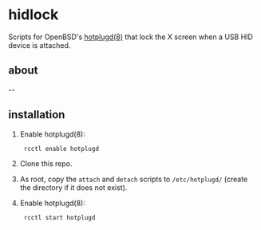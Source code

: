 # hidlock
Scripts for OpenBSD's [hotplugd(8)](https://man.openbsd.org/hotplugd "hotplugd manual") that lock the X screen when a USB HID device is attached.

## about
--

## installation
1. Enable hotplugd(8):

		rcctl enable hotplugd

2. Clone this repo.
3. As root, copy the `attach` and `detach` scripts to `/etc/hotplugd/` (create the directory if it does not exist).
4. Enable hotplugd(8):

		rcctl start hotplugd

